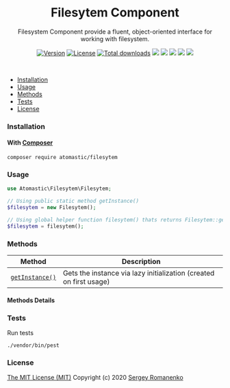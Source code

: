 <h1 align="center">Filesytem Component</h1>
<p align="center">
Filesystem Component provide a fluent, object-oriented interface for working with filesystem.
</p>
<p align="center">
<a href="https://github.com/atomastic/filesytem/releases"><img alt="Version" src="https://img.shields.io/github/release/atomastic/filesytem.svg?label=version&color=green"></a> <a href="https://github.com/atomastic/filesytem"><img src="https://img.shields.io/badge/license-MIT-blue.svg?color=green" alt="License"></a> <a href="https://github.com/atomastic/filesytem"><img src="https://img.shields.io/github/downloads/atomastic/filesytem/total.svg?color=green" alt="Total downloads"></a> <img src="https://github.com/atomastic/filesytem/workflows/Static%20Analysis/badge.svg?branch=dev"> <img src="https://github.com/atomastic/filesytem/workflows/Tests/badge.svg">
  <a href="https://app.codacy.com/gh/atomastic/filesytem?utm_source=github.com&utm_medium=referral&utm_content=atomastic/filesytem&utm_campaign=Badge_Grade_Dashboard"><img src="https://api.codacy.com/project/badge/Grade/72b4dc84c20145e1b77dc0004a3c8e3d"></a> <a href="https://codeclimate.com/github/atomastic/filesytem/maintainability"><img src="https://api.codeclimate.com/v1/badges/4aff5282f051b4aebe22/maintainability" /></a> <a href="https://app.fossa.com/projects/git%2Bgithub.com%2Fatomastic%2Ffilesytem?ref=badge_shield" alt="FOSSA Status"><img src="https://app.fossa.com/api/projects/git%2Bgithub.com%2Fatomastic%2Ffilesytem.svg?type=shield"/></a>
</p>

<br>

* [Installation](#installation)
* [Usage](#usage)
* [Methods](#methods)
* [Tests](#tests)
* [License](#license)

### Installation

#### With [Composer](https://getcomposer.org)

```
composer require atomastic/filesytem
```

### Usage

```php
use Atomastic\Filesytem\Filesytem;

// Using public static method getInstance()
$filesytem = new Filesytem();

// Using global helper function filesytem() thats returns Filesytem::getInstance()
$filesytem = filesytem();
```

### Methods

| Method | Description |
|---|---|
| <a href="#filesytem_">`getInstance()`</a> | Gets the instance via lazy initialization (created on first usage) |

#### Methods Details

### Tests

Run tests

```
./vendor/bin/pest
```

### License
[The MIT License (MIT)](https://github.com/atomastic/filesytem/blob/master/LICENSE.txt)
Copyright (c) 2020 [Sergey Romanenko](https://github.com/Awilum)
